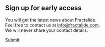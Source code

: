 <section id="signup">
    <div class="footer_background_home">
        <div class="footer_content_signup">
            <div class="container">
                <div class="row">
                    <div class="col-xs-offset-2 col-xs-8">
                        <div class="text-center">
                            <h1 class="section_heading_white">Sign up for early access</h1>
                            <p class="text_white">
                                You will get the latest news about Fractalide.
                                <br>Feel free to contact us at <a class="link_white" href="mailto:info@fractalide.com" target="_blank">info@fractalide.com</a>.<br>We will never share your contact details.
                            </p>
                        </div>
                    </div>
                </div>
                <div class="row">
                    <div class="col-md-offset-4 col-md-4 col-sm-offset-3 col-sm-6 col-xs-offset-2 col-xs-8">
                        <a class="btn btn-lg btn-default btn-block" href="https://docs.google.com/forms/d/e/1FAIpQLSfJYF5LM5MD-IaEqJAZ-oboUi-IDnGaH7II5yg1_1WfIadhPw/viewform?usp=sf_link" target="_blank">Submit</a>
                    </div>
                </div>
            </div>
        </div>
    </div>
</section>
